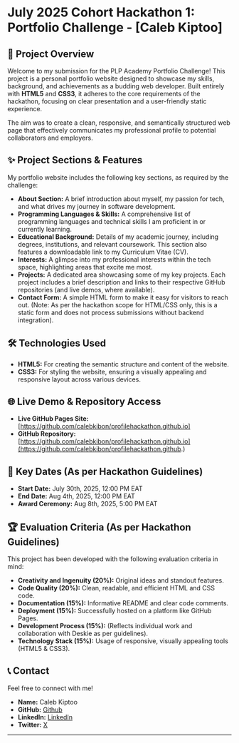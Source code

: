 # July 2025 Cohort Hackathon 1: Portfolio Challenge - [Caleb Kiptoo]

## 🚀 Project Overview

Welcome to my submission for the PLP Academy Portfolio Challenge! This project is a personal portfolio website designed to showcase my skills, background, and achievements as a budding web developer. Built entirely with **HTML5** and **CSS3**, it adheres to the core requirements of the hackathon, focusing on clear presentation and a user-friendly static experience.

The aim was to create a clean, responsive, and semantically structured web page that effectively communicates my professional profile to potential collaborators and employers.

## ✨ Project Sections & Features

My portfolio website includes the following key sections, as required by the challenge:

* **About Section:** A brief introduction about myself, my passion for tech, and what drives my journey in software development.
* **Programming Languages & Skills:** A comprehensive list of programming languages and technical skills I am proficient in or currently learning.
* **Educational Background:** Details of my academic journey, including degrees, institutions, and relevant coursework. This section also features a downloadable link to my Curriculum Vitae (CV).
* **Interests:** A glimpse into my professional interests within the tech space, highlighting areas that excite me most.
* **Projects:** A dedicated area showcasing some of my key projects. Each project includes a brief description and links to their respective GitHub repositories (and live demos, where available).
* **Contact Form:** A simple HTML form to make it easy for visitors to reach out. (Note: As per the hackathon scope for HTML/CSS only, this is a static form and does not process submissions without backend integration).

## 🛠️ Technologies Used

* **HTML5:** For creating the semantic structure and content of the website.
* **CSS3:** For styling the website, ensuring a visually appealing and responsive layout across various devices.

## 🌐 Live Demo & Repository Access

* **Live GitHub Pages Site:** [https://github.com/calebkibon/profilehackathon.github.io]
* **GitHub Repository:** [https://github.com/calebkibon/profilehackathon.github.io](https://github.com/calebkibon/profilehackathon.github.)

## 📅 Key Dates (As per Hackathon Guidelines)

* **Start Date:** July 30th, 2025, 12:00 PM EAT
* **End Date:** Aug 4th, 2025, 12:00 PM EAT
* **Award Ceremony:** Aug 8th, 2025, 5:00 PM EAT

## 🏆 Evaluation Criteria (As per Hackathon Guidelines)

This project has been developed with the following evaluation criteria in mind:

* **Creativity and Ingenuity (20%):** Original ideas and standout features.
* **Code Quality (20%):** Clean, readable, and efficient HTML and CSS code.
* **Documentation (15%):** Informative README and clear code comments.
* **Deployment (15%):** Successfully hosted on a platform like GitHub Pages.
* **Development Process (15%):** (Reflects individual work and collaboration with Deskie as per guidelines).
* **Technology Stack (15%):** Usage of responsive, visually appealing tools (HTML5 & CSS3).

## 📞 Contact

Feel free to connect with me!

* **Name:** Caleb Kiptoo
* **GitHub:** [Github](https://github.com/calebkibon)
* **LinkedIn:** [LinkedIn](https://www.linkedin.com/in/calebkibon/)
* **Twitter:** [X](https://x.com/engineer1931)

---
````
